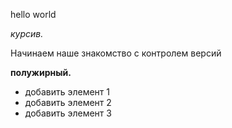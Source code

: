 hello world

*курсив.*

Начинаем наше знакомство с контролем версий

**полужирный.**

* добавить элемент 1
* добавить элемент 2
* добавить элемент 3